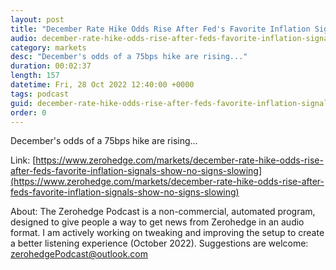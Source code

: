 ```yaml
---
layout: post
title: "December Rate Hike Odds Rise After Fed's Favorite Inflation Signals Show No Signs Of Slowing"
audio: december-rate-hike-odds-rise-after-feds-favorite-inflation-signals-show-no-signs-slowing-0
category: markets
desc: "December's odds of a 75bps hike are rising..."
duration: 00:02:37
length: 157
datetime: Fri, 28 Oct 2022 12:40:00 +0000
tags: podcast
guid: december-rate-hike-odds-rise-after-feds-favorite-inflation-signals-show-no-signs-slowing-0
order: 0
---
```

December's odds of a 75bps hike are rising...

Link: [https://www.zerohedge.com/markets/december-rate-hike-odds-rise-after-feds-favorite-inflation-signals-show-no-signs-slowing](https://www.zerohedge.com/markets/december-rate-hike-odds-rise-after-feds-favorite-inflation-signals-show-no-signs-slowing)

About: The Zerohedge Podcast is a non-commercial, automated program, designed to give people a way to get news from Zerohedge in an audio format.  I am actively working on tweaking and improving the setup to create a better listening experience (October 2022).  Suggestions are welcome: [zerohedgePodcast@outlook.com](mailto:zerohedgePodcast@outlook.com)